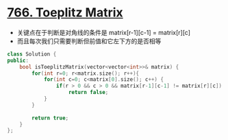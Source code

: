 # [766. Toeplitz Matrix](https://leetcode.com/problems/toeplitz-matrix/description/)
* 关键点在于判断是对角线的条件是 matrix[r-1][c-1] = matrix[r][c]
* 而且每次我们只需要判断但前值和它左下方的是否相等

```c++
class Solution {
public:
    bool isToeplitzMatrix(vector<vector<int>>& matrix) {
        for(int r=0; r<matrix.size(); r++){
            for(int c=0; c<matrix[0].size(); c++) {
                if(r > 0 && c > 0 && matrix[r-1][c-1] != matrix[r][c])
                    return false;
            }
        }
        
        return true;
    }
};
```
